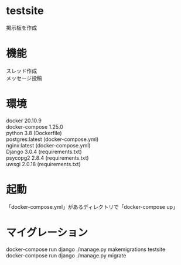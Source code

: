 # testsite
掲示板を作成

# 機能
スレッド作成  
メッセージ投稿 

# 環境
docker 20.10.9  
docker-compose 1.25.0  
python 3.8 (Dockerfile)  
postgres:latest (docker-compose.yml)  
nginx:latest (docker-compose.yml)  
Django 3.0.4 (requirements.txt)  
psycopg2 2.8.4 (requirements.txt)  
uwsgi 2.0.18 (requirements.txt)  

# 起動
「docker-compose.yml」があるディレクトリで「docker-compose up」  

# マイグレーション
docker-compose run django ./manage.py makemigrations testsite  
docker-compose run django ./manage.py migrate